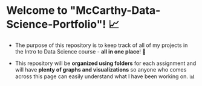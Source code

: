 # Welcome to "McCarthy-Data-Science-Portfolio"! 📈
 + The purpose of this repository is to keep track of all of my projects in the Intro to Data Science course - **all in one place**! 📂
 
 + This repository will be **organized using folders** for each assignment and will have **plenty of graphs and visualizations** so anyone who comes across this page can easily understand what I have been working on. 📊
